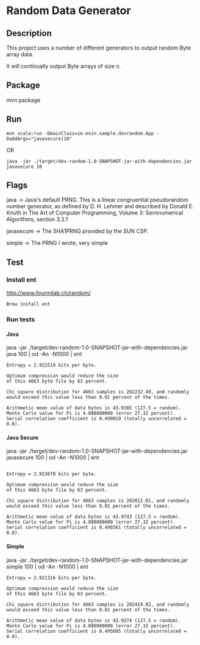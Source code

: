 # Random Data Generator

## Description
This project uses a number of different generators to output random Byte array data.

It will continually output Byte arrays of size n.

## Package
mvn package

## Run
```
mvn scala:run -DmainClass=ie.eoin.sample.devrandom.App -DaddArgs="javasecure|10"
```
OR
```
java -jar ./target/dev-random-1.0-SNAPSHOT-jar-with-dependencies.jar javasecure 10
```

## Flags

java -> Java's default PRNG. This is a linear congruential pseudorandom number generator, as defined by D. H. Lehmer and described by Donald E. Knuth in The Art of Computer Programming, Volume 3: Seminumerical Algorithms, section 3.2.1

javasecure -> The SHA1PRNG provided by the SUN CSP.

simple -> The PRNG I wrote, very simple


## Test

### Install ent
http://www.fourmilab.ch/random/
```
Brew install ent
```

### Run tests

#### Java
java -jar ./target/dev-random-1.0-SNAPSHOT-jar-with-dependencies.jar java 100 | od -An -N1000 | ent 
```
Entropy = 2.922519 bits per byte.

Optimum compression would reduce the size
of this 4663 byte file by 63 percent.

Chi square distribution for 4663 samples is 202232.49, and randomly
would exceed this value less than 0.01 percent of the times.

Arithmetic mean value of data bytes is 43.9385 (127.5 = random).
Monte Carlo value for Pi is 4.000000000 (error 27.32 percent).
Serial correlation coefficient is 0.499019 (totally uncorrelated = 0.0).
```

#### Java Secure
java -jar ./target/dev-random-1.0-SNAPSHOT-jar-with-dependencies.jar javasecure 100 | od -An -N1000 | ent 
```

Entropy = 2.923670 bits per byte.

Optimum compression would reduce the size
of this 4663 byte file by 63 percent.

Chi square distribution for 4663 samples is 202012.01, and randomly
would exceed this value less than 0.01 percent of the times.

Arithmetic mean value of data bytes is 43.9743 (127.5 = random).
Monte Carlo value for Pi is 4.000000000 (error 27.32 percent).
Serial correlation coefficient is 0.496561 (totally uncorrelated = 0.0).
```

#### Simple
java -jar ./target/dev-random-1.0-SNAPSHOT-jar-with-dependencies.jar simple 100 | od -An -N1000 | ent
```
Entropy = 2.921316 bits per byte.

Optimum compression would reduce the size
of this 4663 byte file by 63 percent.

Chi square distribution for 4663 samples is 202419.92, and randomly
would exceed this value less than 0.01 percent of the times.

Arithmetic mean value of data bytes is 43.9374 (127.5 = random).
Monte Carlo value for Pi is 4.000000000 (error 27.32 percent).
Serial correlation coefficient is 0.495605 (totally uncorrelated = 0.0).
```
